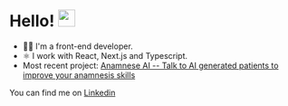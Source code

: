 ### <h1 align="left">Hello! <img src="https://raw.githubusercontent.com/kaueMarques/kaueMarques/master/hi.gif" width="30px"></h1>

- 👨‍💻 I'm a front-end developer.
- ⚛️ I work with React, Next.js and Typescript.
- Most recent project:
<a href="[https://chatterboxes.vercel.app/](https://www.anamneseai.com/)" target="_blank" title="Anamnese AI">Anamnese AI -- Talk to AI generated patients to improve your anamnesis skills</a>

You can find me on <a href="https://www.linkedin.com/in/leonardojuriolli/" target="_blank" title="LinkedIn">Linkedin</a> <br>

